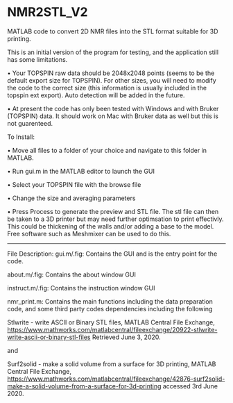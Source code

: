 # NMR2STL_V2

MATLAB code to convert 2D NMR files into the STL format suitable for 3D printing.

This is an initial version of the program for testing, and the application still has some limitations.

•	Your TOPSPIN raw data should be 2048x2048 points (seems to be the default export size for TOPSPIN). For other sizes, you will need to modify the code to the correct size (this information is usually included in the topspin ext export). Auto detection will be added in the future.

•	At present the code has only been tested with Windows and with Bruker (TOPSPIN) data. It should work on Mac with Bruker data as well but this is not guarenteed.

To Install:

•	Move all files to a folder of your choice and navigate to this folder in MATLAB.

•	Run gui.m in the MATLAB editor to launch the GUI

•	Select your TOPSPIN file with the browse file

•	Change the size and averaging parameters

•	Press Process to generate the preview and STL file. The stl file can then be taken to a 3D printer but may need further optimsation to print effectivly. This could be thickening of the walls and/or adding a base to the model. Free software such as Meshmixer can be used to do this.


---------
File Description:
gui.m/.fig: Contains the GUI and is the entry point for the code.

about.m/.fig: Contains the about window GUI

instruct.m/.fig: Contains the instruction window GUI

nmr_print.m: Contains the main functions including the data preparation code, and some third party codes dependencies including the following  

Stlwrite - write ASCII or Binary STL files, MATLAB Central File Exchange, https://www.mathworks.com/matlabcentral/fileexchange/20922-stlwrite-write-ascii-or-binary-stl-files Retrieved June 3, 2020.

and 

Surf2solid - make a solid volume from a surface for 3D printing, MATLAB Central File Exchange, https://www.mathworks.com/matlabcentral/fileexchange/42876-surf2solid-make-a-solid-volume-from-a-surface-for-3d-printing accessed 3rd June 2020.


